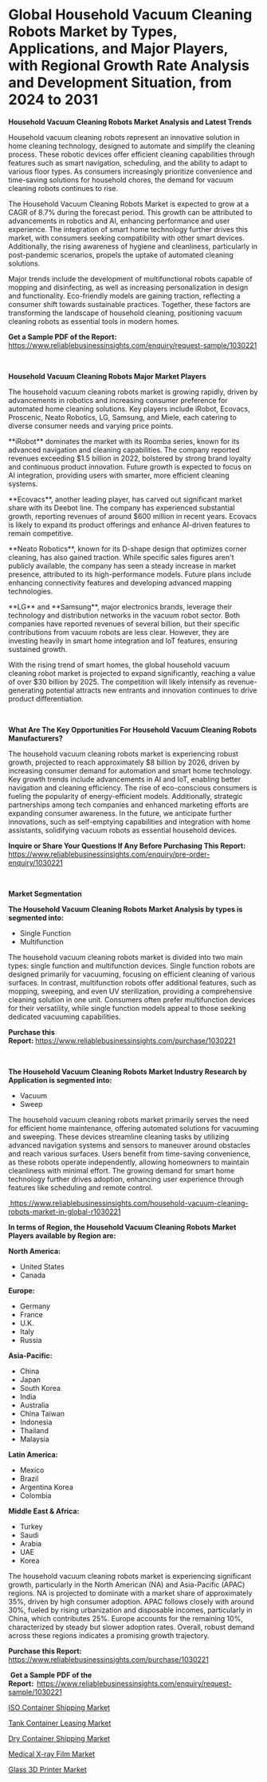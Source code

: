 <p><h1>Global Household Vacuum Cleaning Robots Market by Types, Applications, and Major Players, with Regional Growth Rate Analysis and Development Situation, from 2024 to 2031</h1></p><p><strong>Household Vacuum Cleaning Robots Market Analysis and Latest Trends</strong></p>
<p><p>Household vacuum cleaning robots represent an innovative solution in home cleaning technology, designed to automate and simplify the cleaning process. These robotic devices offer efficient cleaning capabilities through features such as smart navigation, scheduling, and the ability to adapt to various floor types. As consumers increasingly prioritize convenience and time-saving solutions for household chores, the demand for vacuum cleaning robots continues to rise.</p><p>The Household Vacuum Cleaning Robots Market is expected to grow at a CAGR of 8.7% during the forecast period. This growth can be attributed to advancements in robotics and AI, enhancing performance and user experience. The integration of smart home technology further drives this market, with consumers seeking compatibility with other smart devices. Additionally, the rising awareness of hygiene and cleanliness, particularly in post-pandemic scenarios, propels the uptake of automated cleaning solutions. </p><p>Major trends include the development of multifunctional robots capable of mopping and disinfecting, as well as increasing personalization in design and functionality. Eco-friendly models are gaining traction, reflecting a consumer shift towards sustainable practices. Together, these factors are transforming the landscape of household cleaning, positioning vacuum cleaning robots as essential tools in modern homes.</p></p>
<p><strong>Get a Sample PDF of the Report:&nbsp;</strong> <a href="https://www.reliablebusinessinsights.com/enquiry/request-sample/1030221">https://www.reliablebusinessinsights.com/enquiry/request-sample/1030221</a></p>
<p>&nbsp;</p>
<p><strong>Household Vacuum Cleaning Robots Major Market Players</strong></p>
<p><p>The household vacuum cleaning robots market is growing rapidly, driven by advancements in robotics and increasing consumer preference for automated home cleaning solutions. Key players include iRobot, Ecovacs, Proscenic, Neato Robotics, LG, Samsung, and Miele, each catering to diverse consumer needs and varying price points.</p><p>**iRobot** dominates the market with its Roomba series, known for its advanced navigation and cleaning capabilities. The company reported revenues exceeding $1.5 billion in 2022, bolstered by strong brand loyalty and continuous product innovation. Future growth is expected to focus on AI integration, providing users with smarter, more efficient cleaning systems.</p><p>**Ecovacs**, another leading player, has carved out significant market share with its Deebot line. The company has experienced substantial growth, reporting revenues of around $600 million in recent years. Ecovacs is likely to expand its product offerings and enhance AI-driven features to remain competitive.</p><p>**Neato Robotics**, known for its D-shape design that optimizes corner cleaning, has also gained traction. While specific sales figures aren't publicly available, the company has seen a steady increase in market presence, attributed to its high-performance models. Future plans include enhancing connectivity features and developing advanced mapping technologies.</p><p>**LG** and **Samsung**, major electronics brands, leverage their technology and distribution networks in the vacuum robot sector. Both companies have reported revenues of several billion, but their specific contributions from vacuum robots are less clear. However, they are investing heavily in smart home integration and IoT features, ensuring sustained growth.</p><p>With the rising trend of smart homes, the global household vacuum cleaning robot market is projected to expand significantly, reaching a value of over $30 billion by 2025. The competition will likely intensify as revenue-generating potential attracts new entrants and innovation continues to drive product differentiation.</p></p>
<p>&nbsp;</p>
<p><strong>What Are The Key Opportunities For Household Vacuum Cleaning Robots Manufacturers?</strong></p>
<p><p>The household vacuum cleaning robots market is experiencing robust growth, projected to reach approximately $8 billion by 2026, driven by increasing consumer demand for automation and smart home technology. Key growth trends include advancements in AI and IoT, enabling better navigation and cleaning efficiency. The rise of eco-conscious consumers is fueling the popularity of energy-efficient models. Additionally, strategic partnerships among tech companies and enhanced marketing efforts are expanding consumer awareness. In the future, we anticipate further innovations, such as self-emptying capabilities and integration with home assistants, solidifying vacuum robots as essential household devices.</p></p>
<p><strong>Inquire or Share Your Questions If Any Before Purchasing This Report:</strong> <a href="https://www.reliablebusinessinsights.com/enquiry/pre-order-enquiry/1030221">https://www.reliablebusinessinsights.com/enquiry/pre-order-enquiry/1030221</a></p>
<p>&nbsp;</p>
<p><strong>Market Segmentation</strong></p>
<p><strong>The Household Vacuum Cleaning Robots Market Analysis by types is segmented into:</strong></p>
<p><ul><li>Single Function</li><li>Multifunction</li></ul></p>
<p><p>The household vacuum cleaning robots market is divided into two main types: single function and multifunction devices. Single function robots are designed primarily for vacuuming, focusing on efficient cleaning of various surfaces. In contrast, multifunction robots offer additional features, such as mopping, sweeping, and even UV sterilization, providing a comprehensive cleaning solution in one unit. Consumers often prefer multifunction devices for their versatility, while single function models appeal to those seeking dedicated vacuuming capabilities.</p></p>
<p><strong>Purchase this Report:&nbsp;</strong><a href="https://www.reliablebusinessinsights.com/purchase/1030221">https://www.reliablebusinessinsights.com/purchase/1030221</a></p>
<p>&nbsp;</p>
<p><strong>The Household Vacuum Cleaning Robots Market Industry Research by Application is segmented into:</strong></p>
<p><ul><li>Vacuum</li><li>Sweep</li></ul></p>
<p><p>The household vacuum cleaning robots market primarily serves the need for efficient home maintenance, offering automated solutions for vacuuming and sweeping. These devices streamline cleaning tasks by utilizing advanced navigation systems and sensors to maneuver around obstacles and reach various surfaces. Users benefit from time-saving convenience, as these robots operate independently, allowing homeowners to maintain cleanliness with minimal effort. The growing demand for smart home technology further drives adoption, enhancing user experience through features like scheduling and remote control.</p></p>
<p><a href="https://www.reliablebusinessinsights.com/household-vacuum-cleaning-robots-market-in-global-r1030221">&nbsp;https://www.reliablebusinessinsights.com/household-vacuum-cleaning-robots-market-in-global-r1030221</a></p>
<p><strong>In terms of Region, the Household Vacuum Cleaning Robots Market Players available by Region are:</strong></p>
<p>
    <p> <strong> North America: </strong>
        <ul>
            <li>United States</li>
            <li>Canada</li>
        </ul>
        </p> 
    <p> <strong> Europe: </strong>
        <ul>
            <li>Germany</li>
            <li>France</li>
            <li>U.K.</li>
            <li>Italy</li>
            <li>Russia</li>
        </ul>
        </p> 
    <p> <strong> Asia-Pacific: </strong>
        <ul>
            <li>China</li>
            <li>Japan</li>
            <li>South Korea</li>
            <li>India</li>
            <li>Australia</li>
            <li>China Taiwan</li>
            <li>Indonesia</li>
            <li>Thailand</li>
            <li>Malaysia</li>
        </ul>
        </p> 
    <p> <strong> Latin America: </strong>
        <ul>
            <li>Mexico</li>
            <li>Brazil</li>
            <li>Argentina Korea</li>
            <li>Colombia</li>
        </ul>
        </p> 
    <p> <strong> Middle East & Africa: </strong>
        <ul>
            <li>Turkey</li>
            <li>Saudi</li>
            <li>Arabia</li>
            <li>UAE</li>
            <li>Korea</li>
        </ul>
    </p>
    </p>
<p><p>The household vacuum cleaning robots market is experiencing significant growth, particularly in the North American (NA) and Asia-Pacific (APAC) regions. NA is projected to dominate with a market share of approximately 35%, driven by high consumer adoption. APAC follows closely with around 30%, fueled by rising urbanization and disposable incomes, particularly in China, which contributes 25%. Europe accounts for the remaining 10%, characterized by steady but slower adoption rates. Overall, robust demand across these regions indicates a promising growth trajectory.</p></p>
<p><strong>Purchase this Report: </strong><a href="https://www.reliablebusinessinsights.com/purchase/1030221">https://www.reliablebusinessinsights.com/purchase/1030221</a></p>
<p>&nbsp;<strong>Get a Sample PDF of the Report:&nbsp;&nbsp;</strong><a href="https://www.reliablebusinessinsights.com/enquiry/request-sample/1030221">https://www.reliablebusinessinsights.com/enquiry/request-sample/1030221</a></p>
<p><strong></strong></p>
<p><p><a href="https://www.linkedin.com/pulse/iso-container-shipping-market-forecasts-trends-impact-analysis-voo7f?trackingId=h6uPZXUzUIEGhXs4vEF7tA%3D%3D">ISO Container Shipping Market</a></p><p><a href="https://www.linkedin.com/pulse/navigating-tank-container-leasing-market-expert-analysis-forecast-9pvmf?trackingId=S0bescklR%2BiwJuz1LRe5QQ%3D%3D">Tank Container Leasing Market</a></p><p><a href="https://www.linkedin.com/pulse/dry-container-shipping-market-essentials-key-players-demand-drivers-ti3if?trackingId=uVZvSkiTSLKczGuryPpD7w%3D%3D">Dry Container Shipping Market</a></p><p><a href="https://github.com/qrkceaah30/Market-Research-Report-List-2/blob/main/medical-x-ray-film-market.md">Medical X-ray Film Market</a></p><p><a href="https://www.linkedin.com/pulse/global-glass-3d-printer-market-opportunities-forecast-period-xiszf?trackingId=%2BR5k6ouVS5al%2Fp72ZQOmCA%3D%3D">Glass 3D Printer Market</a></p></p>